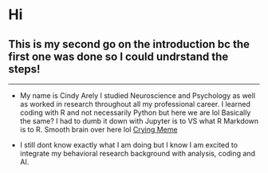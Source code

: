 # Hi 
## **This is my second go on the introduction bc the first one was done so I could undrstand the steps!**
---
- My name is Cindy Arely 
I studied Neuroscience and Psychology as well as worked in research throughout all my professional career.
I learned coding with R and not necessarily Python but here we are lol Basically the same? I had to dumb it down with Jupyter is to VS what R Markdown is to R. Smooth brain over here lol
[Crying Meme](Derp-happy-crying-meme-2.jpg)


- I still dont know exactly what I am doing but I know I am excited to integrate my behavioral research background with analysis, coding and AI.




